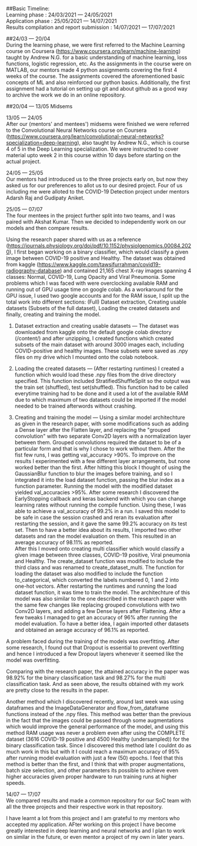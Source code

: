 ##Basic Timeline: <br/>
Learning phase : 24/03/2021 — 24/05/2021<br/>
Application phase : 25/05/2021 — 14/07/2021<br/>
Results compilation and report submission : 14/07/2021 — 17/07/2021<br/>

##24/03 — 20/04 <br/>
During the learning phase, we were first referred to the Machine Learning course on Coursera (https://www.coursera.org/learn/machine-learning) taught by Andrew N.G. for a basic understanding of machine learning, loss functions, logistic regression, etc.
As the assignments in the course were on MATLAB, our mentors made 4 python assignments covering the first 4 weeks of the course. The assignments covered the aforementioned basic concepts of ML and also reinforced our python basics. Additionally, the first assignment had a tutorial on setting up git and about github as a good way to archive the work we do in an online repository.

##20/04 — 13/05 Midsems

13/05 — 24/05<br/>
After our (mentors' and mentees') midsems were finished we were referred to the Convolutional Neural Networks course on Coursera (https://www.coursera.org/learn/convolutional-neural-networks?specialization=deep-learning), also taught by Andrew N.G., which is course 4 of 5 in the Deep Learning specialization. We were instructed to cover material upto week 2 in this course within 10 days before starting on the actual project.

24/05 — 25/05<br/>
Our mentors had introduced us to the three projects early on, but now they asked us for our preferences to allot us to our desired project. Four of us including me were alloted 
to the COVID-19 Detection project under mentors Adarsh Raj and Gudipaty Aniket.

25/05 — 07/07<br/>
The four mentees in the project further split into two teams, and I was paired with Akshat Kumar. Then we decided to independently work on our models and then compare results.

Using the research paper shared with us as a reference (https://journals.physiology.org/doi/pdf/10.1152/physiolgenomics.00084.2020), I first began working on a binary classifier, which would classify a given image between COVID-19 positive and Healthy. The dataset was obtained from kaggle (https://www.kaggle.com/tawsifurrahman/covid19-radiography-database) and contained 21,165 chest X-ray images spanning 4 classes: Normal, COVID-19, Lung Opacity and Viral Pneumonia.
Some problems which I was faced with were overclocking available RAM and running out of GPU usage time on google colab. As a workaround for the GPU issue, I used two google accounts and for the RAM issue, I split up the total work into different sections: (Full) Dataset extraction, Creating usable datasets (Subsets of the full dataset), Loading the created datasets and finally, creating and training the model.

1. Dataset extraction and creating usable datasets — The dataset was downloaded from kaggle onto the default google colab directory (/content/) and after unzipping, I created functions which created subsets of the main dataset with around 3000 images each, including COVID-positive and healthy images. These subsets were saved as .npy files on my drive which I mounted onto the colab notebook.

2. Loading the created datasets — (After restarting runtimes) I created a function which would load these .npy files from the drive directory specified. This function included StratifiedShuffleSplit so the output was the train set (shuffled), test set(shuffled). This function had to be called everytime training had to be done and it used a lot of the available RAM due to which maximum of two datasets could be imported if the model needed to be trained afterwords without crashing.

3. Creating and training the model — Using a similar model architechture as given in the research paper, with some modifications such as adding a Dense layer after the Flatten layer, and replacing the "grouped convolution" with two separate Conv2D layers with a normalization layer between them. Grouped convolutions required the dataset to be of a particular form and that is why I chose to work without them. After the fist few runs, I was getting val_accuracy >90%. To improve on the results I experimented with a few different layer arrangements, but none worked better than the first. After hitting this block I thought of using the GaussianBlur function to blur the images before training, and so I integrated it into the load dataset function, passing the blur index as a function parameter. Running the model with the modified dataset yielded val_accuracies >95%. After some research I discovered the EarlyStopping callback and keras backend with which you can change learning rates without running the compile function. Using these, I was able to achieve a val_accuracy of 99.2% in a run. I saved this model to be safe in case the session crashed and reran its evaluation after restarting the session, and it gave the same 99.2% accuracy on its test set. Then to have a better idea about its results, I imported two other datasets and ran the model evaluation on them. This resulted in an average accuracy of 98.11% as reported. <br/>
After this I moved onto creating multi classifier which would classify a given image between three classes, COVID-19 positive, Viral pneumonia and Healthy. The create_dataset function was modified to include the third class and was renamed to create_dataset_multi. The function for loading the dataset was also modified to include the function to_categorical, which converted the labels numbered 0, 1 and 2 into one-hot vectors. After restarting the runtimes and running the load dataset function, it was time to train the model. The architechture of this model was also similar to the one described in the research paper with the same few changes like replacing grouped convolutions with two Conv2D layers, and adding a few Dense layers after Flattening. After a few tweaks I managed to get an accuracy of 96% after running the model evaluation. To have a better idea, I again imported other datasets and obtained an aerage accuracy of 96.1% as reported.

A problem faced during the training of the models was overfitting. After some research, I found out that Dropout is essential to prevent overfitting and hence I introduced a few Dropout layers whenever it seemed like the model was overfitting. 

Comparing with the research paper, the attained accuracy in the paper was 98.92% for the binary classification task and 98.27% for the multi classification task. And as seen above, the results obtained with my work are pretty close to the results in the paper.

Another method which I discovered recently, around last week was using dataframes and the ImageDataGenerator and flow_from_dataframe functions instead of the .npy files. This method was better than the previous in the fact that the images could be passed through some augmentations which would improve the general performance of the model, and using this method RAM usage was never a problem even after using the COMPLETE dataset (3616 COVID-19 positive and 4500 Healthy (undersampled)) for the binary classification task. Since I discovered this method late I couldnt do as much work in this but with it I could reach a maximum accuracy of 95% after running model evaluation with just a few (50) epochs. I feel that this method is better than the first, and I think that with proper augmentations, batch size selection, and other parameters its possible to achieve even higher accuracies given proper hardware to run training runs at higher speeds.

14/07 — 17/07<br/>
We compared results and made a common repository for our SoC team with all the three projects and their respective work in that repository.

I have learnt a lot from this project and I am grateful to my mentors who accepted my application. AFter working on this project I have become greatly interested in deep learning and neural networks and I plan to work on similar in the future, or even mentor a project of my own in later years.
